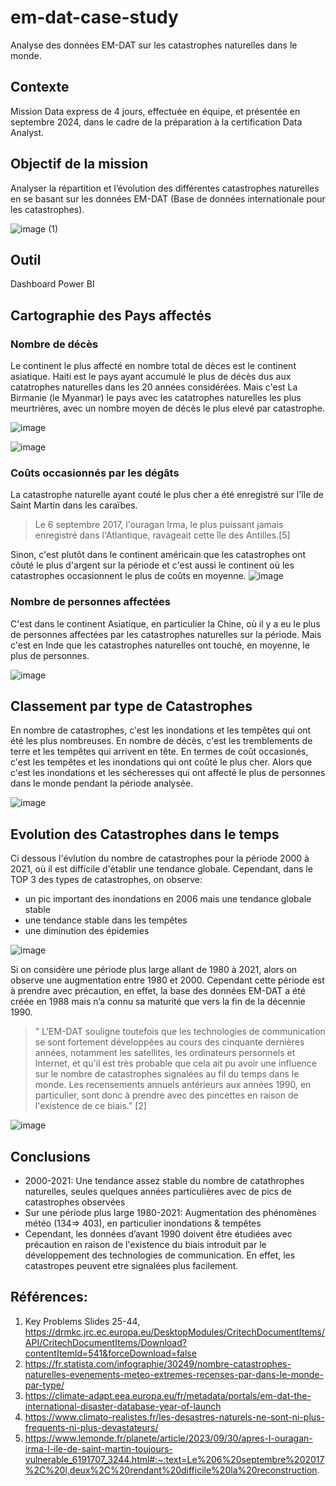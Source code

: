 # em-dat-case-study
Analyse des données EM-DAT sur les catastrophes naturelles dans le monde.
## Contexte
Mission Data express de 4 jours, effectuée en équipe, et présentée en septembre 2024, dans le cadre de la préparation à la certification Data Analyst.

## Objectif de la mission
Analyser la répartition et l’évolution des différentes catastrophes naturelles en se basant sur les données EM-DAT (Base de données internationale pour les catastrophes).

![image (1)](https://github.com/user-attachments/assets/213e7e22-56a8-40d9-ad33-b2ac6ef74047)
## Outil
Dashboard Power BI

## Cartographie des Pays affectés
### Nombre de décès
Le continent le plus affecté en nombre total de dèces est le continent asiatique.
Haiti est le pays  ayant accumulé le plus de décès dus aux catatrophes naturelles dans les 20 années considérées.
Mais c'est La Birmanie (le Myanmar) le pays avec les catatrophes naturelles les plus meurtrières, avec un nombre moyen de décès le plus elevé par catastrophe.

 
![image](https://github.com/user-attachments/assets/23378fca-9446-4457-95e6-60759099de4c)

![image](https://github.com/user-attachments/assets/f0aed86f-0249-41c2-a90e-50897e1a819c)


### Coûts occasionnés par les dégâts
La catastrophe naturelle ayant couté le plus cher a été enregistré sur l'île de Saint Martin dans les caraïbes.
> Le 6 septembre 2017, l'ouragan Irma, le plus puissant jamais enregistré dans l'Atlantique, ravageait cette île des Antilles.[5]


Sinon, c'est plutôt dans le continent américain que les catastrophes ont côuté le plus d'argent sur la période et c'est aussi le continent où les catastrophes occasionnent le plus de coûts en moyenne.
![image](https://github.com/user-attachments/assets/f2b6c245-9e4e-475e-8d3c-86a518913f78)


### Nombre de personnes affectées 
C'est dans le continent Asiatique, en particulier la Chine, où il y a eu le plus de personnes affectées par les catastrophes naturelles sur la période.
Mais c'est en Inde que les catastrophes naturelles ont touché, en moyenne, le plus de personnes.

![image](https://github.com/user-attachments/assets/06aac331-ae1e-413f-bdbe-d5b86d1ab1fe)


## Classement par type de Catastrophes
En nombre de catastrophes, c'est les inondations et les tempêtes qui ont été les plus nombreuses.
En nombre de décès, c'est les tremblements de terre et les tempêtes qui arrivent en tête.
En termes de coût occasionés, c'est les tempêtes et les inondations qui ont coûté le plus cher.
Alors que c'est les inondations et les sécheresses qui ont affecté le plus de personnes dans le monde pendant la période analysée.

![image](https://github.com/user-attachments/assets/df861a62-a50a-4b3b-97b5-4bcf1036b97f)

## Evolution des Catastrophes dans le temps
Ci dessous l'évlution du nombre de catastrophes pour la période 2000 à 2021, où il est difficile d'établir une tendance globale.
Cependant, dans le TOP 3 des types de catastrophes, on observe:
* un pic important des inondations en 2006 mais une tendance globale stable
* une tendance stable dans les tempêtes
* une diminution des épidemies

![image](https://github.com/user-attachments/assets/46eea716-eab8-4a4f-9d13-9ceba958425a)

Si on considère une période plus large allant de 1980 à 2021, alors on observe une augmentation entre 1980 et 2000.
Cependant cette période est à prendre avec précaution, en effet, la base des données EM-DAT a été créée en 1988 mais n’a connu sa maturité que vers la fin de la décennie 1990.
> " L'EM-DAT souligne toutefois que les technologies de communication se sont fortement développées au cours des cinquante dernières années, notamment les satellites, les ordinateurs personnels et Internet, et qu'il est très probable que cela ait pu avoir une influence sur le nombre de catastrophes signalées au fil du temps dans le monde. Les recensements annuels antérieurs aux années 1990, en particulier, sont donc à prendre avec des pincettes en raison de l'existence de ce biais." [2]

![image](https://github.com/user-attachments/assets/16375925-fedb-43c5-8658-4549c89deae7)


## Conclusions
* 2000-2021: Une tendance assez stable du nombre de catathrophes naturelles, seules quelques années particulières avec de pics de catastrophes observées
* Sur une période plus large 1980-2021: Augmentation des phénomènes météo (134=> 403), en particulier inondations & tempêtes
* Cependant, les données d’avant 1990 doivent être étudiées avec précaution en raison de l'existence du biais introduit par le développement des technologies de communication. En effet, les catastropes peuvent etre signalées plus facilement. 

## Références:
1. Key Problems Slides 25-44, https://drmkc.jrc.ec.europa.eu/DesktopModules/CritechDocumentItems/API/CritechDocumentItems/Download?contentItemId=541&forceDownload=false
2. https://fr.statista.com/infographie/30249/nombre-catastrophes-naturelles-evenements-meteo-extremes-recenses-par-dans-le-monde-par-type/
3. https://climate-adapt.eea.europa.eu/fr/metadata/portals/em-dat-the-international-disaster-database-year-of-launch
4. https://www.climato-realistes.fr/les-desastres-naturels-ne-sont-ni-plus-frequents-ni-plus-devastateurs/
5. https://www.lemonde.fr/planete/article/2023/09/30/apres-l-ouragan-irma-l-ile-de-saint-martin-toujours-vulnerable_6191707_3244.html#:~:text=Le%206%20septembre%202017%2C%20l,deux%2C%20rendant%20difficile%20la%20reconstruction.



